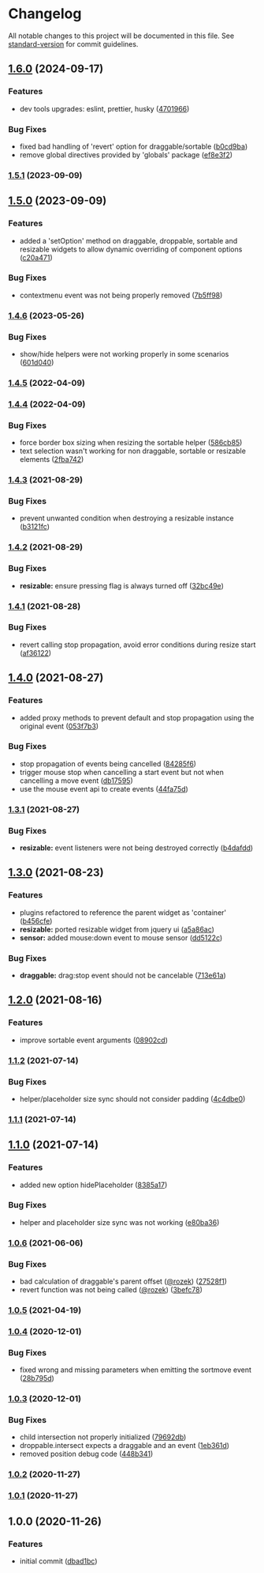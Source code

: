 # Changelog

All notable changes to this project will be documented in this file. See [standard-version](https://github.com/conventional-changelog/standard-version) for commit guidelines.

## [1.6.0](https://github.com/marcospont/agnostic-draggable/compare/v1.5.1...v1.6.0) (2024-09-17)


### Features

* dev tools upgrades: eslint, prettier, husky ([4701966](https://github.com/marcospont/agnostic-draggable/commit/47019660cac1698bf875e188f3dd4d59db84fc96))


### Bug Fixes

* fixed bad handling of 'revert' option for draggable/sortable ([b0cd9ba](https://github.com/marcospont/agnostic-draggable/commit/b0cd9bae5cb61cfc4ffa48caa0902b6cbed27a47))
* remove global directives provided by 'globals' package ([ef8e3f2](https://github.com/marcospont/agnostic-draggable/commit/ef8e3f282896f8e5f369ee9083dcc42fe5faeed3))

### [1.5.1](https://github.com/marcospont/agnostic-draggable/compare/v1.5.0...v1.5.1) (2023-09-09)

## [1.5.0](https://github.com/marcospont/agnostic-draggable/compare/v1.4.6...v1.5.0) (2023-09-09)


### Features

* added a 'setOption' method on draggable, droppable, sortable and resizable widgets to allow dynamic overriding of component options ([c20a471](https://github.com/marcospont/agnostic-draggable/commit/c20a4715a97f89376f8f02e7bed55afebc13db64))


### Bug Fixes

* contextmenu event was not being properly removed ([7b5ff98](https://github.com/marcospont/agnostic-draggable/commit/7b5ff98f5d37c19640d1bf7f9b104f0f6465210c))

### [1.4.6](https://github.com/marcospont/agnostic-draggable/compare/v1.4.5...v1.4.6) (2023-05-26)


### Bug Fixes

* show/hide helpers were not working properly in some scenarios ([601d040](https://github.com/marcospont/agnostic-draggable/commit/601d0405b080b26a082eca9cc389c8e984846676))

### [1.4.5](https://github.com/marcospont/agnostic-draggable/compare/v1.4.4...v1.4.5) (2022-04-09)

### [1.4.4](https://github.com/marcospont/agnostic-draggable/compare/v1.4.3...v1.4.4) (2022-04-09)


### Bug Fixes

* force border box sizing when resizing the sortable helper ([586cb85](https://github.com/marcospont/agnostic-draggable/commit/586cb85aac63e56d3956975afed547b49b89a40a))
* text selection wasn't working for non draggable, sortable or resizable elements ([2fba742](https://github.com/marcospont/agnostic-draggable/commit/2fba742a9f143cb283afd2d82ae82694e8b198ea))

### [1.4.3](https://github.com/marcospont/agnostic-draggable/compare/v1.4.2...v1.4.3) (2021-08-29)


### Bug Fixes

* prevent unwanted condition when destroying a resizable instance ([b3121fc](https://github.com/marcospont/agnostic-draggable/commit/b3121fcbd67aab0e5468e05c8eaa67ef72a8f7d7))

### [1.4.2](https://github.com/marcospont/agnostic-draggable/compare/v1.4.1...v1.4.2) (2021-08-29)


### Bug Fixes

* **resizable:** ensure pressing flag is always turned off ([32bc49e](https://github.com/marcospont/agnostic-draggable/commit/32bc49ec444d25753030f111097533d6fa3ce15b))

### [1.4.1](https://github.com/marcospont/agnostic-draggable/compare/v1.4.0...v1.4.1) (2021-08-28)


### Bug Fixes

* revert calling stop propagation, avoid error conditions during resize start ([af36122](https://github.com/marcospont/agnostic-draggable/commit/af361229efd7db8772a3e189f83ba6e6d7fca583))

## [1.4.0](https://github.com/marcospont/agnostic-draggable/compare/v1.3.1...v1.4.0) (2021-08-27)


### Features

* added proxy methods to prevent default and stop propagation using the original event ([053f7b3](https://github.com/marcospont/agnostic-draggable/commit/053f7b3ec9cd27e8ae9dba27f98169c65ca8afed))


### Bug Fixes

* stop propagation of events being cancelled ([84285f6](https://github.com/marcospont/agnostic-draggable/commit/84285f6e870baf2ddc3f6a864941969c215bc80b))
* trigger mouse stop when cancelling a start event but not when cancelling a move event ([db17595](https://github.com/marcospont/agnostic-draggable/commit/db17595b8fcb9b34aaabfa97b44af6ce1b008206))
* use the mouse event api to create events ([44fa75d](https://github.com/marcospont/agnostic-draggable/commit/44fa75d033df760325c1c273ed7a0d0201d2fef0))

### [1.3.1](https://github.com/marcospont/agnostic-draggable/compare/v1.3.0...v1.3.1) (2021-08-27)


### Bug Fixes

* **resizable:** event listeners were not being destroyed correctly ([b4dafdd](https://github.com/marcospont/agnostic-draggable/commit/b4dafddf1240594f95e3e33470fed11a12361268))

## [1.3.0](https://github.com/marcospont/agnostic-draggable/compare/v1.2.0...v1.3.0) (2021-08-23)


### Features

* plugins refactored to reference the parent widget as 'container' ([b456cfe](https://github.com/marcospont/agnostic-draggable/commit/b456cfeb779ed141779a5f71ac40c7f48fa567ee))
* **resizable:** ported resizable widget from jquery ui ([a5a86ac](https://github.com/marcospont/agnostic-draggable/commit/a5a86ac742bb6fee3ab2b6217ce82ef43d437237))
* **sensor:** added mouse:down event to mouse sensor ([dd5122c](https://github.com/marcospont/agnostic-draggable/commit/dd5122c4f4a2a61a1ada8767887e1f88d9af26cf))


### Bug Fixes

* **draggable:** drag:stop event should not be cancelable ([713e61a](https://github.com/marcospont/agnostic-draggable/commit/713e61a5b21a3ea0b0ccb1f6d7f831dec3148f2a))

## [1.2.0](https://github.com/marcospont/agnostic-draggable/compare/v1.1.2...v1.2.0) (2021-08-16)


### Features

* improve sortable event arguments ([08902cd](https://github.com/marcospont/agnostic-draggable/commit/08902cd0451b6e3066a26189b8627b49f1b37e41))

### [1.1.2](https://github.com/marcospont/agnostic-draggable/compare/v1.1.1...v1.1.2) (2021-07-14)


### Bug Fixes

* helper/placeholder size sync should not consider padding ([4c4dbe0](https://github.com/marcospont/agnostic-draggable/commit/4c4dbe08593e54538c5af563547ddac5dba64848))

### [1.1.1](https://github.com/marcospont/agnostic-draggable/compare/v1.1.0...v1.1.1) (2021-07-14)

## [1.1.0](https://github.com/marcospont/agnostic-draggable/compare/v1.0.6...v1.1.0) (2021-07-14)


### Features

* added new option hidePlaceholder ([8385a17](https://github.com/marcospont/agnostic-draggable/commit/8385a17ab90d829a697a15952aa0fe397e33a717))


### Bug Fixes

* helper and placeholder size sync was not working ([e80ba36](https://github.com/marcospont/agnostic-draggable/commit/e80ba36c958749a42578662ea5c4250835eb0892))

### [1.0.6](https://github.com/marcospont/agnostic-draggable/compare/v1.0.5...v1.0.6) (2021-06-06)


### Bug Fixes

* bad calculation of draggable's parent offset ([@rozek](https://github.com/rozek)) ([27528f1](https://github.com/marcospont/agnostic-draggable/commit/27528f1242aa6d420ede7d5113a88ea1151b1554))
* revert function was not being called ([@rozek](https://github.com/rozek)) ([3befc78](https://github.com/marcospont/agnostic-draggable/commit/3befc78834b543fd18872668b5c7f82a392fd90c))

### [1.0.5](https://github.com/marcospont/agnostic-draggable/compare/v1.0.4...v1.0.5) (2021-04-19)

### [1.0.4](https://github.com/marcospont/agnostic-draggable/compare/v1.0.3...v1.0.4) (2020-12-01)


### Bug Fixes

* fixed wrong and missing parameters when emitting the sortmove event ([28b795d](https://github.com/marcospont/agnostic-draggable/commit/28b795dac3df7194240006e707fb86abd1389ca5))

### [1.0.3](https://github.com/marcospont/agnostic-draggable/compare/v1.0.2...v1.0.3) (2020-12-01)


### Bug Fixes

* child intersection not properly initialized ([79692db](https://github.com/marcospont/agnostic-draggable/commit/79692db1fc686fe7c7026946b7b8624a71eca219))
* droppable.intersect expects a draggable and an event ([1eb361d](https://github.com/marcospont/agnostic-draggable/commit/1eb361d6a6ecb974a07f598ddf644b3a8164995d))
* removed position debug code ([448b341](https://github.com/marcospont/agnostic-draggable/commit/448b341fe5473131f51807b3a91dac99ff48f5ef))

### [1.0.2](https://github.com/marcospont/agnostic-draggable/compare/v1.0.1...v1.0.2) (2020-11-27)

### [1.0.1](https://github.com/marcospont/agnostic-draggable/compare/v1.0.0...v1.0.1) (2020-11-27)

## 1.0.0 (2020-11-26)


### Features

* initial commit ([dbad1bc](https://github.com/marcospont/agnostic-draggable/commit/dbad1bc4a52defe4be5f95fb4d93610c20402297))
